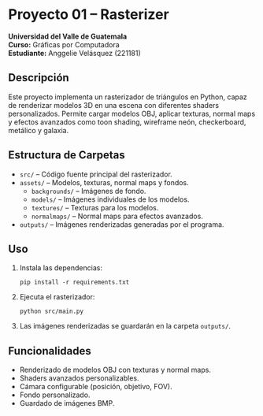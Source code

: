 # Proyecto 01 – Rasterizer

**Universidad del Valle de Guatemala**  
**Curso:** Gráficas por Computadora  
**Estudiante:** Anggelie Velásquez (221181)

## Descripción

Este proyecto implementa un rasterizador de triángulos en Python, capaz de renderizar modelos 3D en una escena con diferentes shaders personalizados. Permite cargar modelos OBJ, aplicar texturas, normal maps y efectos avanzados como toon shading, wireframe neón, checkerboard, metálico y galaxia.

## Estructura de Carpetas

- `src/` – Código fuente principal del rasterizador.
- `assets/` – Modelos, texturas, normal maps y fondos.
  - `backgrounds/` – Imágenes de fondo.
  - `models/` – Imágenes individuales de los modelos.
  - `textures/` – Texturas para los modelos.
  - `normalmaps/` – Normal maps para efectos avanzados.
- `outputs/` – Imágenes renderizadas generadas por el programa.

## Uso

1. Instala las dependencias:
   ```
   pip install -r requirements.txt
   ```
2. Ejecuta el rasterizador:
   ```
   python src/main.py
   ```
3. Las imágenes renderizadas se guardarán en la carpeta `outputs/`.

## Funcionalidades

- Renderizado de modelos OBJ con texturas y normal maps.
- Shaders avanzados personalizables.
- Cámara configurable (posición, objetivo, FOV).
- Fondo personalizado.
- Guardado de imágenes BMP.

